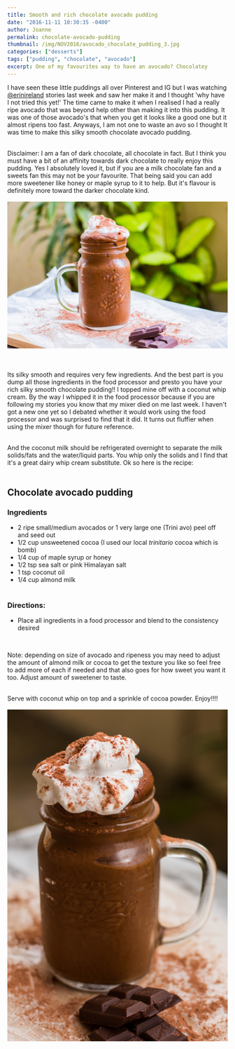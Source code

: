 ```yaml
---
title: Smooth and rich chocolate avocado pudding
date: "2016-11-11 10:30:35 -0400"
author: Joanne
permalink: chocolate-avocado-pudding
thumbnail: /img/NOV2016/avocado_chocolate_pudding_3.jpg
categories: ["desserts"]
tags: ["pudding", "chocolate", "avocado"]
excerpt: One of my favourites way to have an avocado? Chocolatey
---
```


I have seen these little puddings all over Pinterest and IG but I was watching [@erinireland](https://www.instagram.com/erinireland) stories last week and saw her make it and I thought 'why have I not
tried this yet!' The time came to make it when I realised I had a really ripe avocado that was beyond help other than making it into this pudding.  It was one of those avocado's that when you get it looks like a good one but it almost ripens too fast.  Anyways, I am not one to waste an avo so I thought It was time to make this silky smooth chocolate avocado pudding.   
<br>

Disclaimer: I am a fan of dark chocolate, all chocolate in fact.  But I think you must have a bit of an affinity towards dark chocolate to really enjoy this pudding.  Yes I absolutely loved it, but if you are a milk chocolate fan and a sweets fan this may not be your favourite.  That being said you can add more sweetener like honey or maple syrup to it to help.  But it's flavour is definitely more toward the darker chocolate kind.
<br>
<br>
![Chocolate avocado pudding](/img/NOV2016/avocado_chocolate_pudding_4.jpg)  
<br>
<br>

Its silky smooth and requires very few ingredients.  And the best part is you dump all those ingredients in the food processor and presto you have your rich silky smooth chocolate pudding!!
I topped mine off with a coconut whip cream.  By the way I whipped it in the food processor because if you are following my stories you know that my mixer died on me last week.  I haven't got a new one yet so I debated whether it would work using the food processor and was surprised to find that it did.  It turns out fluffier when using the mixer though for future reference.  
<br>

And the coconut milk should be refrigerated overnight to separate the milk solids/fats and the water/liquid parts.  You whip only the solids and I find that it's a great dairy whip cream substitute. Ok so here is the recipe:
<br><br>

## Chocolate avocado pudding

### Ingredients

* 2 ripe small/medium avocados or 1 very large one (Trini avo) peel off and seed out
* 1/2 cup unsweetened cocoa (I used our local *trinitario* cocoa which is bomb)
* 1/4 cup of maple syrup or honey
* 1/2 tsp sea salt or pink Himalayan salt
* 1 tsp coconut oil
* 1/4 cup almond milk
<br><br>

### Directions:
* Place all ingredients in a food processor and blend to the consistency desired
<br>

Note: depending on size of avocado and ripeness you may need to adjust the amount of almond milk or cocoa to get the texture you like so feel free to add more of each if needed and that also goes for how sweet you want it too. Adjust amount of sweetener to taste.  
<br>

Serve with coconut whip on top and a sprinkle of cocoa powder. Enjoy!!!!
<br>
<br>
![Chocolate avocado pudding](/img/NOV2016/avocado_chocolate_pudding_2.jpg)  
